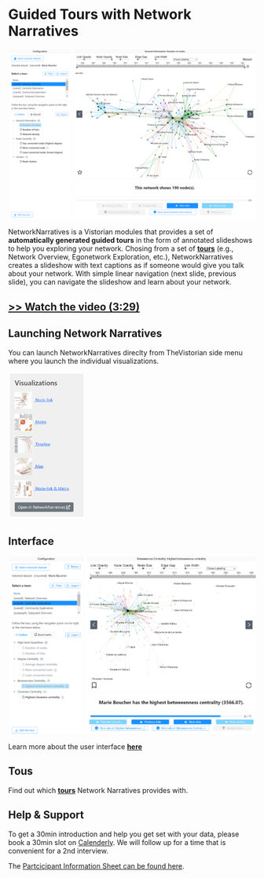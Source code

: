 # Guided Tours with Network Narratives

![](assets/nn.png)

NetworkNarratives is a Vistorian modules that provides a set of **automatically generated guided tours** in the form of annotated slideshows to help you exploring your network. Chosing from a set of **[tours](networknarratives/tours)** (e.g., Network Overview, Egonetwork Exploration, etc.), NetworkNarratives creates a slideshow with text captions as if someone would give you talk about your network. With simple linear navigation (next slide, previous slide), you can navigate the slideshow and learn about your network.

## [>> Watch the video (3:29)](https://www.youtube.com/watch?v=qbbC131ZstM)


## Launching Network Narratives

You can launch NetworkNarratives direclty from TheVistorian side menu where you launch the individual visualizations. 

<img src="assets/vistorian-nn.png" height="300px">

## Interface

![Screenshot of the user interface](networknarratives/ui-blank.png)

Learn more about the user interface **[here](networknarratives/userinterface)**

## Tous

Find out which **[tours](networknarratives/tours)** Network Narratives provides with.


## Help & Support 

To get a 30min introduction and help you get set with your data, please book a 30min slot on [Calenderly](https://calendly.com/js-b/network-naratives-initial-interview?month=2022-03). We will follow up for a time that is convenient for a 2nd interview. 

The [Partcicipant Information Sheet can be found here](https://docs.google.com/document/d/1t3eCX8xEGhfWX_dAsHZoTFMYa234VOZantDzy4R-RxE/edit?usp=sharing). 


